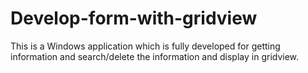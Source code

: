 # Develop-form-with-gridview
This is a Windows application which is fully developed for getting information and search/delete the information and display in gridview.
